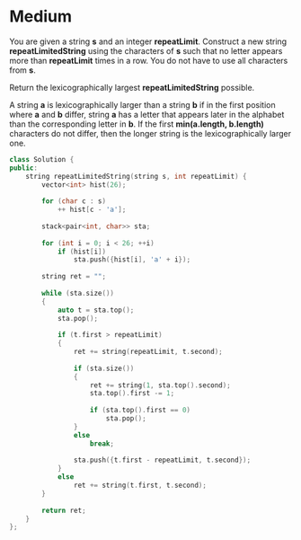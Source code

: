 # Medium

You are given a string **s** and an integer **repeatLimit**. Construct a new string **repeatLimitedString** using the characters of **s** such that no letter appears more than **repeatLimit** times in a row. You do not have to use all characters from **s**.

Return the lexicographically largest **repeatLimitedString** possible.

A string **a** is lexicographically larger than a string **b** if in the first position where **a** and **b** differ, string **a** has a letter that appears later in the alphabet than the corresponding letter in **b**. If the first **min(a.length, b.length)** characters do not differ, then the longer string is the lexicographically larger one.

```cpp
class Solution {
public:
    string repeatLimitedString(string s, int repeatLimit) {
        vector<int> hist(26);
        
        for (char c : s)
            ++ hist[c - 'a'];
        
        stack<pair<int, char>> sta;
        
        for (int i = 0; i < 26; ++i)
            if (hist[i])
                sta.push({hist[i], 'a' + i});
        
        string ret = "";
        
        while (sta.size())
        {
            auto t = sta.top();
            sta.pop();
            
            if (t.first > repeatLimit)
            {
                ret += string(repeatLimit, t.second);
                
                if (sta.size())
                {
                    ret += string(1, sta.top().second);
                    sta.top().first -= 1;
                    
                    if (sta.top().first == 0)
                        sta.pop();
                }
                else
                    break;
                
                sta.push({t.first - repeatLimit, t.second});
            }
            else
                ret += string(t.first, t.second);
        }
        
        return ret;
    }
};
```
